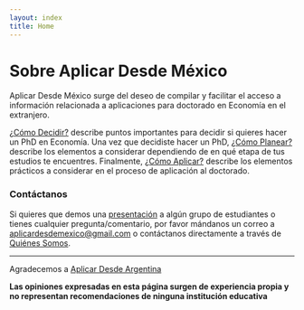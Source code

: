 ```yaml
---
layout: index
title: Home
---
```


# Sobre Aplicar Desde México

Aplicar Desde México surge del deseo de compilar y facilitar el acceso a información relacionada a aplicaciones para doctorado en Economía en el extranjero.


[¿Cómo Decidir?](/comodecidir) describe puntos importantes para decidir si quieres hacer un PhD en Economía. Una vez que decidiste hacer un PhD, [¿Cómo Planear?](/comoplanear) describe los elementos a considerar dependiendo de en qué etapa de tus estudios te encuentres. Finalmente, [¿Cómo Aplicar?](/comoaplicar) describe los elementos prácticos a considerar en el proceso de aplicación al doctorado.





### Contáctanos

Si quieres que demos una [presentación](/assets/archivos/PhDEconomiaPresentacion.pdf) a algún grupo de estudiantes o tienes cualquier pregunta/comentario, por favor mándanos un correo a [aplicardesdemexico@gmail.com](mailto:aplicardesdemexico@gmail.com) o contáctanos directamente a través de [Quiénes Somos](/quienessomos).

---

Agradecemos a [Aplicar Desde Argentina](https://aplicardesdeargentina.weebly.com/)

**Las opiniones expresadas en esta página surgen de experiencia propia y no representan recomendaciones de ninguna institución educativa**
